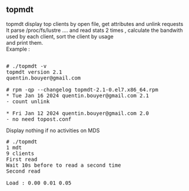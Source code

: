 ## topmdt
topmdt display top clients by open file, get attributes and unlink requests<br>
It parse /proc/fs/lustre .... and read stats 2 times , calculate the bandwith used by each client, sort the client by usage<br>
and print them.<br>
Example :
<pre>
  
# ./topmdt -v
topmdt version 2.1
quentin.bouyer@gmail.com

# rpm -qp --changelog topmdt-2.1-0.el7.x86_64.rpm
* Tue Jan 16 2024 quentin.bouyer@gmail.com 2.1
- count unlink

* Fri Jan 12 2024 quentin.bouyer@gmail.com 2.0
- no need topost.conf
</pre>
Display nothing if no activities on MDS<br>
<pre>
# ./topmdt
1 mdt
9 clients
First read
Wait 10s before to read a second time
Second read

Load : 0.00 0.01 0.05

</pre>

